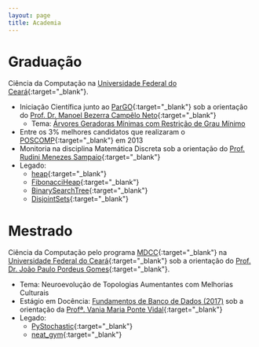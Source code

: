 ```yaml
---
layout: page
title: Academia
---
```


# Graduação

Ciência da Computação na [Universidade Federal do Ceará](http://www.ufc.br/){:target="\_blank"}.

- Iniciação Científica junto ao [ParGO](http://www.lia.ufc.br/~pargo/){:target="\_blank"}
sob a orientação do [Prof. Dr. Manoel Bezerra Campêlo Neto](http://lia.ufc.br/~mcampelo/){:target="\_blank"}
  - Tema: [Árvores Geradoras Mínimas com Restrição de Grau Mínimo](ic)
- Entre os 3% melhores candidatos que realizaram o [POSCOMP](http://www.sbc.org.br/educacao/poscomp){:target="\_blank"} em 2013
- Monitoria na disciplina Matemática Discreta sob a orientação do [Prof. Rudini Menezes Sampaio](http://www.lia.ufc.br/~rudini/){:target="\_blank"}
- Legado:
  - [heap](https://github.com/arthurpaulino/heap){:target="\_blank"}
  - [FibonacciHeap](https://github.com/arthurpaulino/FibonacciHeap){:target="\_blank"}
  - [BinarySearchTree](https://github.com/arthurpaulino/BinarySearchTree){:target="\_blank"}
  - [DisjointSets](https://github.com/arthurpaulino/DisjointSets){:target="\_blank"}

# Mestrado

Ciência da Computação pelo programa [MDCC](http://www.mdcc.ufc.br/){:target="\_blank"}
na [Universidade Federal do Ceará](http://www.ufc.br/){:target="\_blank"} sob a
orientação do [Prof. Dr. João Paulo Pordeus Gomes](http://lattes.cnpq.br/9553770402705512){:target="\_blank"}.

- Tema: Neuroevolução de Topologias Aumentantes com Melhorias Culturais
- Estágio em Docência: [Fundamentos de Banco de Dados (2017)](fbd) sob a orientação
da [Profª. Vania Maria Ponte Vidal](http://lattes.cnpq.br/9431229866203038){:target="\_blank"}
- Legado:
  - [PyStochastic](https://github.com/arthurpaulino/PyStochastic){:target="\_blank"}
  - [neat_gym](https://github.com/arthurpaulino/neat_gym){:target="\_blank"}
